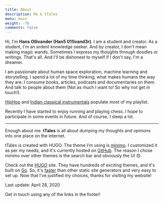 ```yaml
---
title: About
description: Me & tTales
menu: main
weight: -70
comments: false
---
```


Hi, I'm **Hans Ollivander (Han5 011ivand3r)**. I am a student and creator. As a student, I'm an ardent knowledge seeker. And by creator, I don't mean making magic wands. Sometimes I express my thoughts through doodles or writings. That's all. And I'll be dishonest to myself if I don't say, I'm a dreamer.

I am passionate about human space exploration, machine learning and storytelling. I spend a lot of my time thinking, what makes humans the way they are. I consume books, articles, podcasts and documentaries on them. And talk to people about them (Not as much I want to! So why not get in touch!).

[HipHop](https://open.spotify.com/playlist/511WtyKy6Ev7tn1kxUQ8sU?si=kbQezi1pRDG8nEXbWc8BXQ) and [Indian classical instrumentals](https://www.youtube.com/playlist?list=PLGOFan55ulkf5j2-7GA_jm0DlWiHwMXTy) populate most of my playlist.

Recently I have started to enjoy running and playing chess. I hope to participate in some events in future. And of course, I sleep a lot.

___

Enough about me. **tTales** is all about dumping my thoughts and opinions into one place on the internet.

tTales is created with HUGO. The theme I'm using is [minimo](https://themes.gohugo.io/minimo/). I customized it as per my needs, and it's currently hosted on [GitHub](https://github.com/han5-011ivand3r/tTales). The reason I chose minimo over other themes is the search bar and obviously the UI :heart_eyes:.

Check out the [HUGO](https://gohugo.io/) site. They have hundreds of exciting themes, and it's built on [Go](https://en.wikipedia.org/wiki/Go_(programming_language)). So, it's [faster](https://gohugo.io/about/what-is-hugo/#how-fast-is-hugo) than other static site generators and very easy to set up. Now that I’ve justified my choices, thanks for visiting my website!

Last update: April 28, 2020

Get in touch using any of the links in the footer!